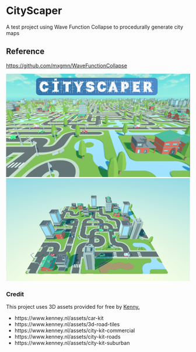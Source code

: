 # CityScaper
A test project using Wave Function Collapse to procedurally generate city maps

## Reference

https://github.com/mxgmn/WaveFunctionCollapse

<p align="center">
  <img src="Screenshots/CoverImage.png" />
  <img src="Screenshots/Screenshot1.png" />
</p>

### Credit

This project uses 3D assets provided for free by [Kenny.](https://www.kenney.nl/)

<ul>
  <li>https://www.kenney.nl/assets/car-kit</li>
  <li>https://www.kenney.nl/assets/3d-road-tiles</li>
  <li>https://www.kenney.nl/assets/city-kit-commercial</li>
  <li>https://www.kenney.nl/assets/city-kit-roads</li>
  <li>https://www.kenney.nl/assets/city-kit-suburban</li>
</ul>
